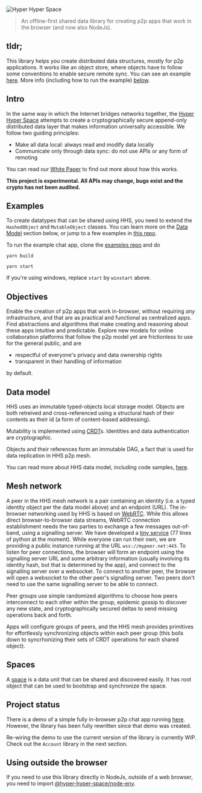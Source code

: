![Hyper Hyper Space](https://www.hyperhyperspace.org/logos/HHS_Logo_500px.png)


> An offline-first shared data library for creating p2p apps that work in the browser (and now also NodeJs). 

## tldr;

This library helps you create distributed data structures, mostly for p2p applications. It works like an object store, where objects have to follow some conventions to enable secure remote sync. You can see an example [here](https://github.com/hyperhyperspace/examples/blob/master/src/chat/model/ChatRoom.ts). More info (including how to run the example) [below](#examples).

## Intro

In the same way in which the Internet bridges networks together, the [Hyper Hyper Space](https://www.hyperhyperspace.org) attempts to create a cryptographically secure append-only distributed data layer that makes information universally accessible. We follow two guiding principles:

* Make all data local: always read and modify data locally
* Communicate only through data sync: do not use APIs or any form of remoting

You can read our [White Paper](https://www.hyperhyperspace.org/whitepaper) to find out more about how this works.

**This project is experimental. All APIs may change, bugs exist and the crypto has not been audited.**

## Examples

To create datatypes that can be shared using HHS, you need to extend the `HashedObject` and `MutableObject` classes. You can learn more on the [Data Model](#data-model) section below,
or jump to a few examples in [this repo](https://github.com/hyperhyperspace/examples).

To run the example chat app, clone the [examples repo](https://github.com/hyperhyperspace/examples) and do

`yarn build`

`yarn start`

If you're using windows, replace `start` by `winstart` above.

## Objectives

Enable the creation of p2p apps that work in-browser, without requiring _any_ infrastructure, and that are as practical and functional as centralized apps. Find abstractions and algorithms that make creating and reasoning about these apps intuitive and predictable. Explore new models for online collaboration platforms that follow the p2p model yet are frictionless to use for the general public, and are

- respectful of everyone's privacy and data ownership rights
- transparent in their handling of information

by default.

## Data model

HHS uses an immutable typed-objects local storage model. Objects are both retreived and cross-referenced using a structural hash of their contents as their id (a form of content-based addressing).

Mutability is implemented using [CRDT](https://crdt.tech/)s. Identities and data authentication are cryptographic.

Objects and their references form an immutable DAG, a fact that is used for data replication in HHS p2p mesh.

You can read more about HHS data model, including code samples, [here](https://github.com/hyperhyperspace/hyperhyperspace-core/blob/master/DATA.md).


## Mesh network

A peer in the HHS mesh network is a pair containing an identity (i.e. a typed identity object per the data model above) and an endpoint (URL). The in-browser networking used by HHS is based on [WebRTC](https://webrtc.org/). While this allows direct browser-to-browser data streams, WebRTC connection establishment needs the two parties to exchange a few messages out-of-band, using a signalling server. We have developed a [tiny service](https://github.com/hyperhyperspace/hyperhyperspace-signalling) (77 lines of python at the moment). While everyone can run their own, we are providing a public instance running at the URL `wss://mypeer.net:443`. To listen for peer connections, the browser will form an endpoint using the signalling server URL and some arbitrary information (usually involving its identity hash, but that is determined by the app), and connect to the signalling server over a websocket. To connect to another peer, the browser will open a websocket to the other peer's signalling server. Two peers don't need to use the same signalling server to be able to connect.

Peer groups use simple randomized algorithms to choose how peers interconnect to each other within the group, epidemic gossip to discover any new state, and cryptographically secured deltas to send missing operations back and forth.

Apps will configure groups of peers, and the HHS mesh provides primitives for effortlessly synchronizing objects within each peer group (this boils down to syncrhonizing their sets of CRDT operations for each shared object).


## Spaces

A [space](https://github.com/hyperhyperspace/hyperhyperspace-core/blob/master/src/spaces/Space.ts) is a data unit that can be shared and discovered easily. It has root object that can be used to bootstrap and synchronize the space.

## Project status

There is a demo of a simple fully in-browser p2p chat app running [here](https://hyperhyper.space). However, the library has been fully rewritten since that demo was created.

Re-wiring the demo to use the current version of the library is currently WIP. Check out the `Account` library in the next section.

## Using outside the browser

If you need to use this library directly in NodeJs, outside of a web browser, you need to import [@hyper-hyper-space/node-env](https://www.npmjs.com/package/@hyper-hyper-space/node-env).
